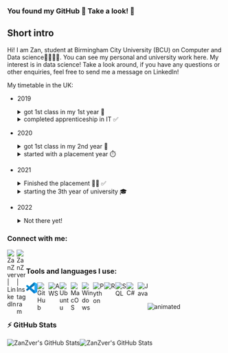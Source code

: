 ### You found my GitHub 🚀 Take a look! 🔎

## Short intro

Hi! I am Zan, student at Birmingham City University (BCU) on Computer and Data science🧑‍💻🧑‍🔬. You can see my personal and university work here. My interest is in data science! Take a look around, if you have any questions or other enquiries, feel free to send me a message on LinkedIn! 

My timetable in the UK:
- 2019<br />
    <details>
        <summary> got 1st class in my 1st year 📗 </summary>
            Taken courses: <br />
            - Computer Programming <br />
                &nbsp;&nbsp;&nbsp;&nbsp;&nbsp;&nbsp; |-> Python/coding fundamentals my first big python project can be seen here: https://github.com/ZanZver/BankSystem-Assignment <br />
            - Computer Systems <br />
                &nbsp;&nbsp;&nbsp;&nbsp;&nbsp;&nbsp; |-> Linux, Raspberry Pi, Arduino setups <br />
            - Website Design and Development <br />
                &nbsp;&nbsp;&nbsp;&nbsp;&nbsp;&nbsp; |-> HTML and CSS development <br />
            - Data Structures and Algorithms <br />
                &nbsp;&nbsp;&nbsp;&nbsp;&nbsp;&nbsp; |-> algorithm thinking and development with Python <br />
            - Network Fundamentals <br />
                &nbsp;&nbsp;&nbsp;&nbsp;&nbsp;&nbsp; |-> basic networking with Cisco gear <br />
            - Innovation Project <br />
                &nbsp;&nbsp;&nbsp;&nbsp;&nbsp;&nbsp; |-> came up with project for face recognition and fingerprint detection
    </details>
    <details>
        <summary> completed apprenticeship in IT ✅</summary>
            This IT support apprenticeship was in Wing Yip. My responsibilities were simple as, setting / troubleshooting employee computers, testing new hardware and network analysis.
    </details>
- 2020<br />
    <details>
        <summary> got 1st class in my 2nd year 📘 </summary>
            Taken courses: <br />
            - Object Oriented Programming <br />
                &nbsp;&nbsp;&nbsp;&nbsp;&nbsp;&nbsp; |-> object programming with Java <br />
            - Introduction to Data Science <br />
                &nbsp;&nbsp;&nbsp;&nbsp;&nbsp;&nbsp; |-> introduction to data science steps and R <br />
            - Database and Web Application Development <br />
                &nbsp;&nbsp;&nbsp;&nbsp;&nbsp;&nbsp; |-> developing PHP webpage with MySQL backend <br />
            - Discrete Mathematics and Declarative Programming <br />
                &nbsp;&nbsp;&nbsp;&nbsp;&nbsp;&nbsp; |-> combining math to coding with F# <br />
            - Data Visualization <br />
                &nbsp;&nbsp;&nbsp;&nbsp;&nbsp;&nbsp; |-> displaying and manipulating data with R, cool code can be seen here: https://github.com/ZanZver/DataVisualizationProject <br />
            - Software Design <br />
                &nbsp;&nbsp;&nbsp;&nbsp;&nbsp;&nbsp; |-> basic software design steps
    </details>
    <details>
        <summary> started with a placement year ⏱️ </summary>
            Blueberry Consult has offered me an early placement start so I have taken it. I have been using the following technologies on the placement: <br /> 
            - AWS <br />
                &nbsp;&nbsp;&nbsp;&nbsp;&nbsp;&nbsp; |-> creating and maintaining EC2 servers, automating buckets with Python <br />
            - Zabbix / GrayLog / Grafana <br />
                &nbsp;&nbsp;&nbsp;&nbsp;&nbsp;&nbsp; |-> logging and monitoring servers <br />
            - SQL Server / MySQL <br />
                &nbsp;&nbsp;&nbsp;&nbsp;&nbsp;&nbsp; |-> automating and anonymizing data <br />
            - PfSense / Ruckus switches <br />
                &nbsp;&nbsp;&nbsp;&nbsp;&nbsp;&nbsp; |-> maintaining existing network and creating a new one <br />
            - Git <br />
                &nbsp;&nbsp;&nbsp;&nbsp;&nbsp;&nbsp; |-> for code publishing <br />
            - Python <br />
                &nbsp;&nbsp;&nbsp;&nbsp;&nbsp;&nbsp; |-> scripting automation tasks <br />
            - Microsoft O365 <br />
                &nbsp;&nbsp;&nbsp;&nbsp;&nbsp;&nbsp; |-> creating new users, integrating new VPN with Office sign in <br />
            - Wiki <br />
                &nbsp;&nbsp;&nbsp;&nbsp;&nbsp;&nbsp; |-> creating articles/guides on how I have done something 
    </details>
- 2021<br />
    <details>
        <summary> Finished the placement 🧑‍💻 ✅  </summary> 
        <summary> My placement presentation can be seen here: https://github.com/ZanZver/PlacementPresentation </summary> 
    </details>
    <details>
        <summary> starting the 3th year of university 🎓</summary>
            Courses: <br />
            - Data Management and Machine Learning Operations <br />
                &nbsp;&nbsp;&nbsp;&nbsp;&nbsp;&nbsp; |-> Maintaining SQL, optimising SQL and applying ML to SQL <br />
            - Artificial Intelligence and Machine Learning <br />
                &nbsp;&nbsp;&nbsp;&nbsp;&nbsp;&nbsp; |-> Using Python to create ML models. My assessment GitHub has started! Have a look here: https://github.com/ZanZver/AI_and_ML_assessment <br />
            - Modern Data Stores <br />
                &nbsp;&nbsp;&nbsp;&nbsp;&nbsp;&nbsp; |-> TBD in semester 2 <br />
            - Deep Neural Networks <br />
                &nbsp;&nbsp;&nbsp;&nbsp;&nbsp;&nbsp; |-> TBD in semester 2 <br />
            - Individual Honours Project <br />
                &nbsp;&nbsp;&nbsp;&nbsp;&nbsp;&nbsp; |-> DeTraC neural network improvement, more information can be found on this repo: https://github.com/ZanZver/FYP-DeTraC (this will be archived) https://github.com/ZanZver/DeTraC (new project base, TBD 🚀)
    <br />

    </details>
    
- 2022<br />
    <details>
        <summary> Not there yet! </summary> 

    </details>

### Connect with me:
[<img align="left" alt="ZanZver | LinkedIn" width="22px" src="https://pics.freeicons.io/uploads/icons/png/16090541531530099327-512.png" />][linkedin]
[<img align="left" alt="ZanZver | Instagram" width="22px" src="https://pics.freeicons.io/uploads/icons/png/6590558241561032669-512.png" />][instagram]

<br />

### Tools and languages I use:
<img align="left" alt="Visual Studio Code" width="26px" src="https://raw.githubusercontent.com/github/explore/80688e429a7d4ef2fca1e82350fe8e3517d3494d/topics/visual-studio-code/visual-studio-code.png" />
<img align="left" alt="GitHub" width="26px" src="https://pics.freeicons.io/uploads/icons/png/13702699181561032680-512.png" />
<img align="left" alt="AWS" width="26px" src="https://cdn.icon-icons.com/icons2/2407/PNG/512/aws_icon_146074.png" />
<img align="left" alt="Ubuntu" width="26px" src="https://pics.freeicons.io/uploads/icons/png/7781217021556105338-512.png" />
<img align="left" alt="MacOS" width="26px" src="https://cdn.icon-icons.com/icons2/195/PNG/256/OS_Apple_23519.png" />
<img align="left" alt="Windows" width="26px" src="https://cdn.icon-icons.com/icons2/729/PNG/512/windows_icon-icons.com_62712.png" />
<img align="left" alt="Python" width="26px" src="https://pics.freeicons.io/uploads/icons/png/12785093741551942290-512.png" />
<img align="left" alt="R" width="26px" src="https://pics.freeicons.io/uploads/icons/png/7307783011551942296-512.png" />
<img align="left" alt="SQL" width="26px" src="https://pics.freeicons.io/uploads/icons/png/4962338431536834823-512.png" />
<img align="left" alt="C#" width="26px" src="https://cdn.icon-icons.com/icons2/2415/PNG/512/csharp_plain_logo_icon_146577.png" />
<img align="left" alt="Java" width="26px" src="https://cdn.icon-icons.com/icons2/2415/PNG/512/java_original_wordmark_logo_icon_146459.png" />
<br />
<br />

<p align="center">
  <img src="https://github.com/ZanZver/ZanZver/blob/master/matrix.gif" alt="animated" />
</p>

### :zap: GitHub Stats
<img align="left" alt="ZanZver's GitHub Stats" src="https://github-readme-stats.vercel.app/api?username=ZanZver&show_icons=true&theme=nightowl"/>
<img align="left" alt="ZanZver's GitHub Stats" src="https://github-readme-stats.vercel.app/api/top-langs/?username=ZanZver&theme=nightowl"/>



[instagram]: https://www.instagram.com/zan_the_zver/
[linkedin]: https://www.linkedin.com/in/zan-zver/
